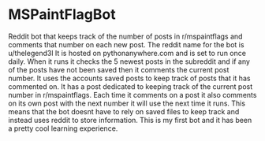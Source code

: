 # MSPaintFlagBot
Reddit bot that keeps track of the number of posts in r/mspaintflags and comments that number on each new post.
The reddit name for the bot is u/thelegend3l
It is hosted on pythonanywhere.com and is set to run once daily.
When it runs it checks the 5 newest posts in the subreddit and if any of the posts have not been saved then it comments the current post number.
It uses the accounts saved posts to keep track of posts that it has commented on.
It has a post dedicated to keeping track of the current post number in r/mspaintflags.
Each time it comments on a post it also comments on its own post with the next number it will use the next time it runs.
This means that the bot doesnt have to rely on saved files to keep track and instead uses reddit to store information.
This is my first bot and it has been a pretty cool learning experience.